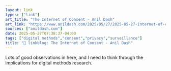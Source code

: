 ```yaml
---
layout: link
types: ["link"]
art_title: "The Internet of Consent - Anil Dash"
art_link: "https://www.anildash.com/2025/05/27/2025-05-27-internet-of-consent/"
sources: ["anildash.com"]
date: 2025-05-27T07:38:37-04:00
tags: ["digital methods","consent","privacy","surveillance"]
title: "🔗 linkblog: The Internet of Consent - Anil Dash"
---
```

Lots of good observations in here, and I need to think through the implications for digital methods research.